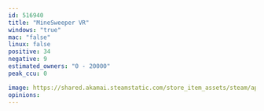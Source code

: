 ```yaml
---
id: 516940
title: "MineSweeper VR"
windows: "true"
mac: "false"
linux: false
positive: 34
negative: 9
estimated_owners: "0 - 20000"
peak_ccu: 0

image: https://shared.akamai.steamstatic.com/store_item_assets/steam/apps/516940/header.jpg?t=1572318570
opinions:
---
```

